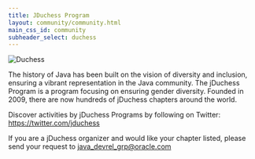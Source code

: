 ```yaml
---
title: JDuchess Program
layout: community/community.html
main_css_id: community
subheader_select: duchess
---
```


![Duchess](/assets/images/duchess.png)

The history of Java has been built on the vision of diversity and inclusion, ensuring a vibrant representation in the Java community. The jDuchess Program is a program focusing on ensuring gender diversity. Founded in 2009, there are now hundreds of jDuchess chapters around the world.

Discover activities by jDuchess Programs by following on Twitter: https://twitter.com/jduchess

If you are a jDuchess organizer and would like your chapter listed, please send your request to java_devrel_grp@oracle.com
